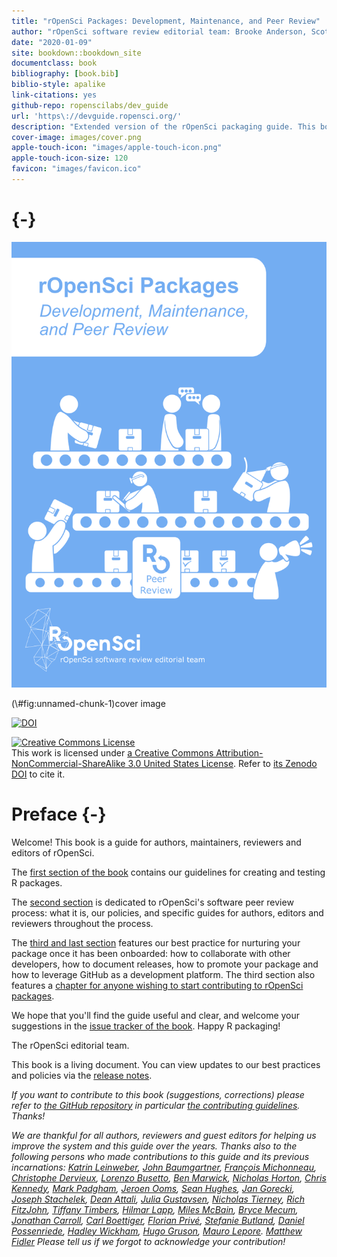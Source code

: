 ```yaml
--- 
title: "rOpenSci Packages: Development, Maintenance, and Peer Review"
author: "rOpenSci software review editorial team: Brooke Anderson, Scott Chamberlain, Anna Krystalli, Lincoln Mullen, Karthik Ram, Noam Ross, Maëlle Salmon, Melina Vidoni"
date: "2020-01-09"
site: bookdown::bookdown_site
documentclass: book
bibliography: [book.bib]
biblio-style: apalike
link-citations: yes
github-repo: ropenscilabs/dev_guide
url: 'https\://devguide.ropensci.org/'
description: "Extended version of the rOpenSci packaging guide. This book is a guide for authors, maintainers, reviewers and editors of rOpenSci. The first section of the book contains our guidelines for creating and testing R packages. The second section is dedicated to rOpenSci's software peer review process: what it is, our policies, and specific guides for authors, editors and reviewers throughout the process. The third and last section features our best practice for nurturing your package once it has been onboarded: how to collaborate with other developers, how to document releases, how to promote your package and how to leverage GitHub as a development platform. The third section also features a chapter for anyone wishing to start contributing to rOpenSci packages."
cover-image: images/cover.png
apple-touch-icon: "images/apple-touch-icon.png"
apple-touch-icon-size: 120
favicon: "images/favicon.ico"
---
```



# {-}

<div class="figure">
<img src="images/cover.png" alt="cover image"  />
<p class="caption">(\#fig:unnamed-chunk-1)cover image</p>
</div>

<a href="https://doi.org/10.5281/zenodo.2553043"><img src="https://zenodo.org/badge/DOI/10.5281/zenodo.2553043.svg?branch=master" alt="DOI"></a>

<a rel="license" href="https://creativecommons.org/licenses/by-nc-sa/3.0/us/"><img alt="Creative Commons License" style="border-width:0" src="https://i.creativecommons.org/l/by-nc-sa/3.0/us/88x31.png" /></a><br /> This work is licensed under [a Creative Commons Attribution-NonCommercial-ShareAlike 3.0 United States License](https://creativecommons.org/licenses/by-nc-sa/3.0/us/). Refer to [its Zenodo DOI](https://doi.org/10.5281/zenodo.2553043) to cite it.

# Preface {-}

Welcome! This book is a guide for authors, maintainers, reviewers and editors of rOpenSci.

The [first section of the book](#building) contains our guidelines for creating and testing R packages. 

The [second section](#softwarereviewintro) is dedicated to rOpenSci's software peer review process: what it is, our policies, and specific guides for authors, editors and reviewers throughout the process.

The [third and last section](#collaboration) features our best practice for nurturing your package once it has been onboarded: how to collaborate with other developers, how to document releases, how to promote your package and how to leverage GitHub as a development platform. The third section also features a [chapter for anyone wishing to start contributing to rOpenSci packages](#contributingguide).

We hope that you'll find the guide useful and clear, and welcome your suggestions in the [issue tracker of the book](https://github.com/ropenscilabs/dev_guide/issues). Happy R packaging!

The rOpenSci editorial team.

This book is a living document. You can view updates to our best practices and policies via the [release notes](#booknews).  

_If you want to contribute to this book (suggestions, corrections) please refer to [the GitHub repository](https://github.com/ropensci/dev_guide) in particular [the contributing guidelines](https://github.com/ropensci/dev_guide#contributing). Thanks!_

_We are thankful for all authors, reviewers and guest editors for helping us improve the system and this guide over the years. Thanks also to the following persons who made contributions to this guide and its previous incarnations: [Katrin Leinweber](https://github.com/katrinleinweber), [John Baumgartner](https://github.com/johnbaums), [François Michonneau](https://github.com/fmichonneau), [Christophe Dervieux](https://github.com/cderv), [Lorenzo Busetto](https://github.com/lbusett), [Ben Marwick](https://github.com/benmarwick), [Nicholas Horton](https://github.com/nicholasjhorton), [Chris Kennedy](https://github.com/ck37), [Mark Padgham](https://github.com/mpadge), [Jeroen Ooms](https://github.com/jeroen), [Sean Hughes](https://github.com/seaaan), [Jan Gorecki](https://github.com/jangorecki), [Joseph Stachelek](https://github.com/jsta), [Dean Attali](https://github.com/daattali), [Julia Gustavsen](https://github.com/jooolia), [Nicholas Tierney](https://github.com/njtierney), [Rich FitzJohn](https://github.com/richfitz), [Tiffany Timbers](https://github.com/ttimbers), [Hilmar Lapp](https://github.com/hlapp), [Miles McBain](https://github.com/milesmcbain), [Bryce Mecum](https://github.com/amoeba), [Jonathan Carroll](https://github.com/jonocarroll/), [Carl Boettiger](https://github.com/cboettig/), [Florian Privé](https://github.com/privefl), [Stefanie Butland](https://github.com/stefaniebutland), [Daniel Possenriede](https://github.com/dpprdan/), [Hadley Wickham](https://github.com/hadley/), [Hugo Gruson](https://github.com/bisaloo/), [Mauro Lepore](https://github.com/maurolepore/). [Matthew Fidler](https://github.com/mattfidler) Please tell us if we forgot to acknowledge your contribution!_

